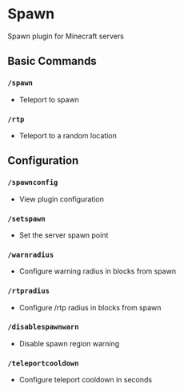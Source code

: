# Spawn

Spawn plugin for Minecraft servers

## Basic Commands

### `/spawn`

- Teleport to spawn

### `/rtp`

- Teleport to a random location

## Configuration

### `/spawnconfig`

- View plugin configuration

### `/setspawn`

- Set the server spawn point

### `/warnradius`

- Configure warning radius in blocks from spawn

### `/rtpradius`

- Configure /rtp radius in blocks from spawn

### `/disablespawnwarn`

- Disable spawn region warning

### `/teleportcooldown`

- Configure teleport cooldown in seconds